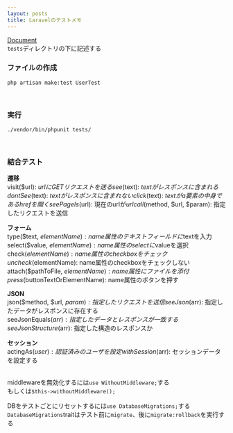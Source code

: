 ```yaml
---
layout: posts
title: Laravelのテストメモ 
---
```

[Document](https://laravel.com/docs/master/testing)  
`tests`ディレクトリの下に記述する  

### ファイルの作成

```
php artisan make:test UserTest
```
<br>

### 実行

```
./vendor/bin/phpunit tests/
```
<br>

### 結合テスト

**遷移**  
visit($url): $urlにGETリクエストを送る    
see($text): $textがレスポンスに含まれる  
dontSee($text): $textがレスポンスに含まれない  
click($text): $textがa要素の中身であるhrefを開く    
seePageIs($url): 現在のurlが$url  
call($method, $url, $param): 指定したリクエストを送信  

**フォーム**  
type($text, $elementName): name属性のテキストフィールドに$textを入力  
select($value, $elementName): name属性のselectに$valueを選択  
check($elementName): name属性のcheckboxをチェック  
uncheck($elementName): name属性のcheckboxをチェックしない    
attach($pathToFile, $elementName): name属性にファイルを添付   
press($buttonTextOrElementName): name属性のボタンを押す  

**JSON**  
json($method, $url, $param): 指定したリクエストを送信  
seeJson($arr): 指定したデータがレスポンスに存在する  
seeJsonEquals($arr): 指定したデータとレスポンスが一致する  
seeJsonStructure($arr): 指定した構造のレスポンスか  

**セッション**  
actingAs($user): 認証済みのユーザを設定  
withSession($arr): セッションデータを設定する  
<br>

middlewareを無効化するには`use WithoutMiddleware;`する  
もしくは`$this->withoutMiddleware();`  

DBをテストごとにリセットするには`use DatabaseMigrations;`する  
`DatabaseMigrations`traitはテスト前に`migrate`、後に`migrate:rollback`を実行する  
























